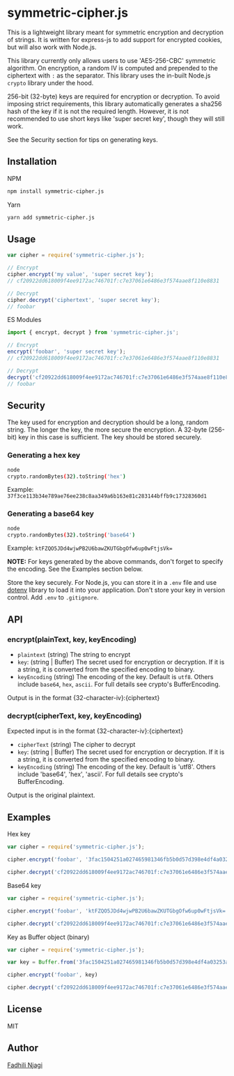 # symmetric-cipher.js
This is a lightweight library meant for symmetric encryption and decryption of strings. It is written for express-js to add support for encrypted cookies, but will also work with Node.js.

This library currently only allows users to use 'AES-256-CBC' symmetric algorithm. On encryption, a random IV is computed and prepended to the ciphertext with `:` as the separator. This library uses the in-built Node.js `crypto` library under the hood.

256-bit (32-byte) keys are required for encryption or decryption. To avoid imposing strict requirements, this library automatically generates a sha256 hash of the key if it is not the required length. However, it is not recommended to use short keys like 'super secret key', though they will still work.

See the Security section for tips on generating keys.

## Installation
NPM
```bash
npm install symmetric-cipher.js
```
Yarn
```bash
yarn add symmetric-cipher.js
```

## Usage
```javascript
var cipher = require('symmetric-cipher.js');

// Encrypt
cipher.encrypt('my value', 'super secret key');
// cf20922dd618009f4ee9172ac746701f:c7e37061e6486e3f574aae8f110e8831

// Decrypt
cipher.decrypt('ciphertext', 'super secret key');
// foobar
```

ES Modules
```javascript
import { encrypt, decrypt } from 'symmetric-cipher.js';

// Encrypt
encrypt('foobar', 'super secret key');
// cf20922dd618009f4ee9172ac746701f:c7e37061e6486e3f574aae8f110e8831

// Decrypt
decrypt('cf20922dd618009f4ee9172ac746701f:c7e37061e6486e3f574aae8f110e8831', 'super secret key');
// foobar
```

## Security
The key used for encryption and decryption should be a long, random string. The longer the key, the more secure the encryption. A 32-byte (256-bit) key in this case is sufficient. The key should be stored securely.

### Generating a hex key
```bash
node
crypto.randomBytes(32).toString('hex')
```
Example: `37f3ce113b34e789ae76ee238c8aa349a6b163e81c283144bffb9c17328360d1`

### Generating a base64 key
```bash
node
crypto.randomBytes(32).toString('base64')
```
Example: `ktFZQO5JDd4wjwPB2U6bawZKUTGbgOfw6up0wFtjsVk=`


**NOTE:** For keys generated by the above commands, don't forget to specify the encoding. See the Examples section below.

Store the key securely. For Node.js, you can store it in a `.env` file and use [dotenv](https://github.com/motdotla/dotenv) library to load it into your application. Don't store your key in version control. Add `.env` to `.gitignore`.

## API
### **encrypt(plainText, key, keyEncoding)**

- `plaintext` (string) The string to encrypt
- `key`: (string | Buffer) The secret used for encryption or decryption. If it is a string, it is converted from the specified encoding to binary.
- `keyEncoding` (string) The encoding of the key. Default is `utf8`. Others include `base64`, `hex`, `ascii`. For full details see crypto's BufferEncoding.

Output is in the format {32-character-iv}:{ciphertext}

### **decrypt(cipherText, key, keyEncoding)**
Expected input is in the format {32-character-iv}:{ciphertext}

- `cipherText` (string) The cipher to decrypt
- `key`: (string | Buffer) The secret used for encryption or decryption. If it is a string, it is converted from the specified encoding to binary.
- `keyEncoding` (string) The encoding of the key. Default is 'utf8'. Others include 'base64', 'hex', 'ascii'. For full details see crypto's BufferEncoding.

Output is the original plaintext.

## Examples
Hex key
```javascript
var cipher = require('symmetric-cipher.js');

cipher.encrypt('foobar', '3fac1504251a027465981346fb5b0d57d398e4df4a03253a4c7d1926e40e9907', 'hex')

cipher.decrypt('cf20922dd618009f4ee9172ac746701f:c7e37061e6486e3f574aae8f110e8831', '3fac1504251a027465981346fb5b0d57d398e4df4a03253a4c7d1926e40e9907', 'hex')
```

Base64 key
```javascript
var cipher = require('symmetric-cipher.js');

cipher.encrypt('foobar', 'ktFZQO5JDd4wjwPB2U6bawZKUTGbgOfw6up0wFtjsVk=', 'base64')

cipher.decrypt('cf20922dd618009f4ee9172ac746701f:c7e37061e6486e3f574aae8f110e8831', 'ktFZQO5JDd4wjwPB2U6bawZKUTGbgOfw6up0wFtjsVk=', 'base64')
```

Key as Buffer object (binary)
```javascript
var cipher = require('symmetric-cipher.js');

var key = Buffer.from('3fac1504251a027465981346fb5b0d57d398e4df4a03253a4c7d1926e40e9907', 'hex')

cipher.encrypt('foobar', key)

cipher.decrypt('cf20922dd618009f4ee9172ac746701f:c7e37061e6486e3f574aae8f110e8831', key)
```

## License
MIT

## Author
[Fadhili Njagi](https://github.com/FadhiliNjagi)
